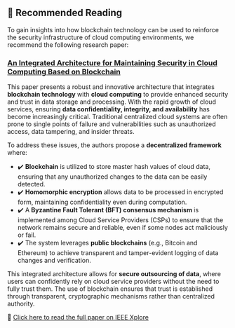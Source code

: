 ## 📄 Recommended Reading

To gain insights into how blockchain technology can be used to reinforce the security infrastructure of cloud computing environments, we recommend the following research paper:

### [An Integrated Architecture for Maintaining Security in Cloud Computing Based on Blockchain](https://ieeexplore.ieee.org/stamp/stamp.jsp?arnumber=9420703)

This paper presents a robust and innovative architecture that integrates **blockchain technology** with **cloud computing** to provide enhanced security and trust in data storage and processing. With the rapid growth of cloud services, ensuring **data confidentiality, integrity, and availability** has become increasingly critical. Traditional centralized cloud systems are often prone to single points of failure and vulnerabilities such as unauthorized access, data tampering, and insider threats.

To address these issues, the authors propose a **decentralized framework** where:

- ✔️ **Blockchain** is utilized to store master hash values of cloud data, ensuring that any unauthorized changes to the data can be easily detected.
- ✔️ **Homomorphic encryption** allows data to be processed in encrypted form, maintaining confidentiality even during computation.
- ✔️ A **Byzantine Fault Tolerant (BFT) consensus mechanism** is implemented among Cloud Service Providers (CSPs) to ensure that the network remains secure and reliable, even if some nodes act maliciously or fail.
- ✔️ The system leverages **public blockchains** (e.g., Bitcoin and Ethereum) to achieve transparent and tamper-evident logging of data changes and verification.

This integrated architecture allows for **secure outsourcing of data**, where users can confidently rely on cloud service providers without the need to fully trust them. The use of blockchain ensures that trust is established through transparent, cryptographic mechanisms rather than centralized authority.

🔗 [Click here to read the full paper on IEEE Xplore](https://ieeexplore.ieee.org/stamp/stamp.jsp?arnumber=9420703)
